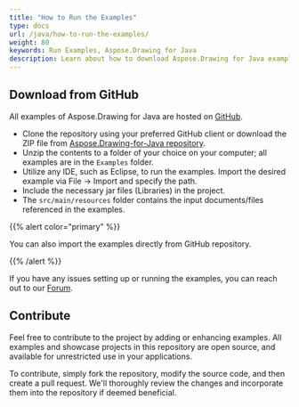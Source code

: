 ```yaml
---
title: "How to Run the Examples"
type: docs
url: /java/how-to-run-the-examples/
weight: 80
keywords: Run Examples, Aspose.Drawing for Java
description: Learn about how to download Aspose.Drawing for Java examples from Github and running examples 
---
```


## **Download from GitHub**

All examples of Aspose.Drawing for Java are hosted on [GitHub](https://github.com/aspose-drawing/Aspose.Drawing-for-Java).

- Clone the repository using your preferred GitHub client or download the ZIP file from [Aspose.Drawing-for-Java repository](https://github.com/aspose-drawing/Aspose.Drawing-for-Java/archive/master.zip).
- Unzip the contents to a folder of your choice on your computer; all examples are in the `Examples` folder.
- Utilize any IDE, such as Eclipse, to run the examples. Import the desired example via File -> Import and specify the path.
- Include the necessary jar files (Libraries) in the project.
- The `src/main/resources` folder contains the input documents/files referenced in the examples.

{{% alert color="primary" %}}

You can also import the examples directly from GitHub repository.

{{% /alert %}}

If you have any issues setting up or running the examples, you can reach out to our <a href="https://forum.aspose.com/c/drawing/44">Forum</a>.

## **Contribute**

Feel free to contribute to the project by adding or enhancing examples. All examples and showcase projects in this repository are open source, and available for unrestricted use in your applications.

To contribute, simply fork the repository, modify the source code, and then create a pull request. We'll thoroughly review the changes and incorporate them into the repository if deemed beneficial.
